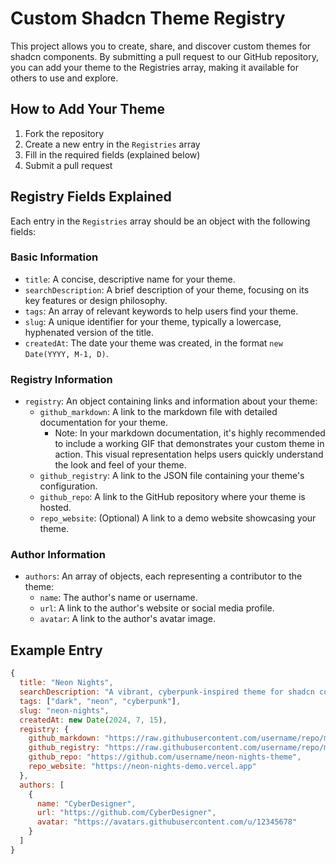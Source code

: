 # Custom Shadcn Theme Registry

This project allows you to create, share, and discover custom themes for shadcn components. By submitting a pull request to our GitHub repository, you can add your theme to the Registries array, making it available for others to use and explore.


## How to Add Your Theme

1. Fork the repository
2. Create a new entry in the `Registries` array
3. Fill in the required fields (explained below)
4. Submit a pull request

## Registry Fields Explained

Each entry in the `Registries` array should be an object with the following fields:

### Basic Information

- `title`: A concise, descriptive name for your theme.
- `searchDescription`: A brief description of your theme, focusing on its key features or design philosophy.
- `tags`: An array of relevant keywords to help users find your theme.
- `slug`: A unique identifier for your theme, typically a lowercase, hyphenated version of the title.
- `createdAt`: The date your theme was created, in the format `new Date(YYYY, M-1, D)`.

### Registry Information

- `registry`: An object containing links and information about your theme:
  - `github_markdown`: A link to the markdown file with detailed documentation for your theme.
    - Note: In your markdown documentation, it's highly recommended to include a working GIF that demonstrates your custom theme in action. This visual representation helps users quickly understand the look and feel of your theme.
  - `github_registry`: A link to the JSON file containing your theme's configuration.
  - `github_repo`: A link to the GitHub repository where your theme is hosted.
  - `repo_website`: (Optional) A link to a demo website showcasing your theme.

### Author Information

- `authors`: An array of objects, each representing a contributor to the theme:
  - `name`: The author's name or username.
  - `url`: A link to the author's website or social media profile.
  - `avatar`: A link to the author's avatar image.

## Example Entry

```javascript
{
  title: "Neon Nights",
  searchDescription: "A vibrant, cyberpunk-inspired theme for shadcn components",
  tags: ["dark", "neon", "cyberpunk"],
  slug: "neon-nights",
  createdAt: new Date(2024, 7, 15),
  registry: {
    github_markdown: "https://raw.githubusercontent.com/username/repo/main/neon-nights.md",
    github_registry: "https://raw.githubusercontent.com/username/repo/main/neon-nights.json",
    github_repo: "https://github.com/username/neon-nights-theme",
    repo_website: "https://neon-nights-demo.vercel.app"
  },
  authors: [
    {
      name: "CyberDesigner",
      url: "https://github.com/CyberDesigner",
      avatar: "https://avatars.githubusercontent.com/u/12345678"
    }
  ]
}
```